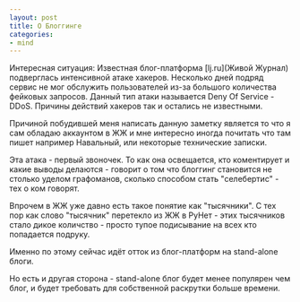 ```yaml
---
layout: post
title: О Блоггинге
categories:
- mind
---
```

Интересная ситуация:
        Известная блог-платформа [lj.ru](Живой Журнал) подверглась интенсивной атаке хакеров.
        Несколько дней подряд сервис не мог обслужить пользователей из-за большого количества фейковых запросов.
        Данный тип атаки называется Deny Of Service - DDoS.
        Причины действий хакеров так и остались не известными.
		
Причиной побудившей меня написать данную заметку является то что я сам обладаю аккаунтом в ЖЖ и мне интересно иногда почитать что там пишет например Навальный, или некоторые технические записки.

Эта атака - первый звоночек. То как она освещается, кто коментирует и какие выводы делаются - говорит о том что блоггинг становится не столько уделом графоманов, сколько способом стать "селебертис" - тех о ком говорят.

Впрочем в ЖЖ уже давно есть такое понятие как "тысячники". С тех пор как слово "тысячник" перетекло из ЖЖ в РуНет - этих тысячников стало дикое количство - просто тупое подисывание на всех кто попадается подруку.

Именно по этому сейчас идёт отток из блог-платформ на stand-alone блоги.

Но есть и другая сторона - stand-alone блог будет менее популярен чем блог, и будет требовать для собственной раскрутки больше времени.